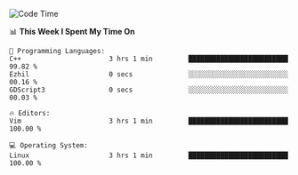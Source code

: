 <!-- [![Top Langs](https://github-readme-stats.vercel.app/api/top-langs/?username=gagahsyuja&theme=dracula&hide_border=true&border_radius=7)](https://github.com/anuraghazra/github-readme-stats) -->

<!--START_SECTION:waka-->
![Code Time](http://img.shields.io/badge/Code%20Time-188%20hrs%2042%20mins-blue)

📊 **This Week I Spent My Time On** 

```text
💬 Programming Languages: 
C++                      3 hrs 1 min         █████████████████████████   99.82 % 
Ezhil                    0 secs              ░░░░░░░░░░░░░░░░░░░░░░░░░   00.16 % 
GDScript3                0 secs              ░░░░░░░░░░░░░░░░░░░░░░░░░   00.03 % 

🔥 Editors: 
Vim                      3 hrs 1 min         █████████████████████████   100.00 % 

💻 Operating System: 
Linux                    3 hrs 1 min         █████████████████████████   100.00 % 
```


<!--END_SECTION:waka-->
